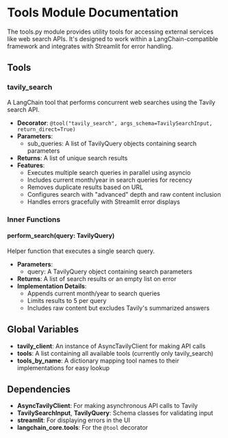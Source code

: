 # Tools Module Documentation

The  tools.py  module provides utility tools for accessing external services like web search APIs. It's designed to work within a LangChain-compatible framework and integrates with Streamlit for error handling.

## Tools

### tavily_search

A LangChain tool that performs concurrent web searches using the Tavily search API.

-   **Decorator**:  `@tool("tavily_search", args_schema=TavilySearchInput, return_direct=True)`
-   **Parameters**:
    -   sub_queries: A list of  TavilyQuery  objects containing search parameters
-   **Returns**: A list of unique search results
-   **Features**:
    -   Executes multiple search queries in parallel using  asyncio
    -   Includes current month/year in search queries for recency
    -   Removes duplicate results based on URL
    -   Configures search with "advanced" depth and raw content inclusion
    -   Handles errors gracefully with Streamlit error displays

### Inner Functions

#### perform_search(query: TavilyQuery)

Helper function that executes a single search query.

-   **Parameters**:
    -   query: A  TavilyQuery  object containing search parameters
-   **Returns**: A list of search results or an empty list on error
-   **Implementation Details**:
    -   Appends current month/year to search queries
    -   Limits results to 5 per query
    -   Includes raw content but excludes Tavily's summarized answers

## Global Variables

-   **tavily_client**: An instance of  AsyncTavilyClient  for making API calls
-   **tools**: A list containing all available tools (currently only  tavily_search)
-   **tools_by_name**: A dictionary mapping tool names to their implementations for easy lookup

## Dependencies

-   **AsyncTavilyClient**: For making asynchronous API calls to Tavily
-   **TavilySearchInput**,  **TavilyQuery**: Schema classes for validating input
-   **streamlit**: For displaying errors in the UI
-   **langchain_core.tools**: For the  `@tool`  decorator